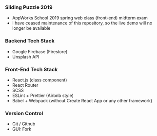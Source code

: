 ### Sliding Puzzle 2019

- AppWorks School 2019 spring web class (front-end) midterm exam
- I have ceased maintenance of this repository, so the live demo will no longer be available

### Backend Tech Stack

- Google Firebase (Firestore)
- Unsplash API

### Front-End Tech Stack

- React.js (class component)
- React Router
- SCSS
- ESLint + Prettier (Airbnb style)
- Babel + Webpack (without Create React App or any other framework) 

### Version Control

- Git / Github
- GUI: Fork
